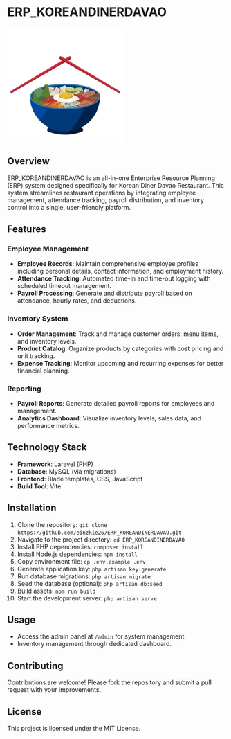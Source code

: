 # ERP_KOREANDINERDAVAO

![ERP_KOREANDINERDAVAO Logo](public/img/kdr.png)

## Overview
ERP_KOREANDINERDAVAO is an all-in-one Enterprise Resource Planning (ERP) system designed specifically for Korean Diner Davao Restaurant. This system streamlines restaurant operations by integrating employee management, attendance tracking, payroll distribution, and inventory control into a single, user-friendly platform.

## Features

### Employee Management
- **Employee Records**: Maintain comprehensive employee profiles including personal details, contact information, and employment history.
- **Attendance Tracking**: Automated time-in and time-out logging with scheduled timeout management.
- **Payroll Processing**: Generate and distribute payroll based on attendance, hourly rates, and deductions.

### Inventory System
- **Order Management**: Track and manage customer orders, menu items, and inventory levels.
- **Product Catalog**: Organize products by categories with cost pricing and unit tracking.
- **Expense Tracking**: Monitor upcoming and recurring expenses for better financial planning.

### Reporting
- **Payroll Reports**: Generate detailed payroll reports for employees and management.
- **Analytics Dashboard**: Visualize inventory levels, sales data, and performance metrics.

## Technology Stack
- **Framework**: Laravel (PHP)
- **Database**: MySQL (via migrations)
- **Frontend**: Blade templates, CSS, JavaScript
- **Build Tool**: Vite

## Installation
1. Clone the repository: `git clone https://github.com/einzkie26/ERP_KOREANDINERDAVAO.git`
2. Navigate to the project directory: `cd ERP_KOREANDINERDAVAO`
3. Install PHP dependencies: `composer install`
4. Install Node.js dependencies: `npm install`
5. Copy environment file: `cp .env.example .env`
6. Generate application key: `php artisan key:generate`
7. Run database migrations: `php artisan migrate`
8. Seed the database (optional): `php artisan db:seed`
9. Build assets: `npm run build`
10. Start the development server: `php artisan serve`

## Usage
- Access the admin panel at `/admin` for system management.
- Inventory management through dedicated dashboard.

## Contributing
Contributions are welcome! Please fork the repository and submit a pull request with your improvements.

## License
This project is licensed under the MIT License.
